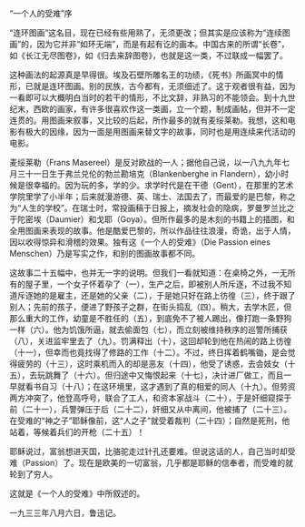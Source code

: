 “一个人的受难”序

  

“连环图画”这名目，现在已经有些用熟了，无须更改；但其实是应该称为“连续图画”的，因为它并非“如环无端”，而是有起有讫的画本。中国古来的所谓“长卷”，如《长江无尽图卷》，如《归去来辞图卷》，也就是这一类，不过联成一幅罢了。

这种画法的起源真是早得很。埃及石壁所雕名王的功绩，《死书》所画冥中的情形，已就是连环图画。别的民族，古今都有，无须细述了。这于观者很有益，因为一看即可以大概明白当时的若干的情形，不比文辞，非熟习的不能领会。到十九世纪末，西欧的画家，有许多很喜欢作这一类画，立一个题，制成画帖，但并不一定连贯的。用图画来叙事，又比较的后起，所作最多的就有麦绥莱勒。我想，这和电影有极大的因缘，因为一面是用图画来替文字的故事，同时也是用连续来代活动的电影。

麦绥莱勒（Frans Masereel）是反对欧战的一人；据他自己说，以一八九九年七月三十一日生于弗兰兑伦的勃兰勘培克（Blankenberghe in Flandern），幼小时候是很幸福的。因为玩的多，学的少。求学时代是在干德（Gent），在那里的艺术学院里学了小半年；后来就漫游德、英、瑞士、法国去了，而最爱的是巴黎，称之为“人生的学校”。在瑞士时，常投画稿于日报上，摘发社会的隐病，罗曼罗兰比之于陀密埃（Daumier）和戈耶（Goya）。但所作最多的是木刻的书籍上的插图，和全用图画来表现的故事。他是酷爱巴黎的，所以作品往往浪漫，奇诡，出于人情，因以收得惊异和滑稽的效果。独有这《一个人的受难》（Die Passion eines Menschen）乃是写实之作，和别的图画故事都不同。

这故事二十五幅中，也并无一字的说明。但我们一看就知道：在桌椅之外，一无所有的屋子里，一个女子怀着孕了（一），生产之后，即被别人所斥逐，不过我不知道斥逐她的是雇主，还是她的父亲（二），于是她只好在路上彷徨（三），终于跟了别人；先前的孩子，便进了野孩子之群，在街头捣乱（四）。稍大，去学木匠，但那么重大的工作，幼童是不胜任的（五），到底免不了被人踢出，像打跑一条野狗一样（六）。他为饥饿所逼，就去偷面包（七），而立刻被维持秩序的巡警所捕获（八），关进监牢里去了（九）。罚满释出（十），这回却轮到他在热闹的路上彷徨（十一），但幸而也竟找得了修路的工作（十二）。不过，终日挥着鹤嘴锄，是会觉得疲劳的（十三），这时乘机而入的却是恶友（十四），他受了诱惑，去会妓女（十五），去玩跳舞了（十六）。但归途中又悔恨起来（十七），决计进厂做工，而且一早就看书自习（十八）；在这环境里，这才遇到了真的相爱的同人（十九）。但劳资两方冲突了，他登高呼号，联合了工人，和资本家战斗（二十），于是奸细窥探于前（二十一），兵警弹压于后（二十二），奸细又从中离间，他被捕了（二十三）。在受难的“神之子”耶稣像前，这“人之子”就受着裁判（二十四）；自然是死刑，他站着，等候着兵们的开枪（二十五）！

耶稣说过，富翁想进天国，比骆驼走过针孔还要难。但说这话的人，自己当时却受难（Passion）了。现在是欧美的一切富翁，几乎都是耶稣的信奉者，而受难的就轮到了穷人。

这就是《一个人的受难》中所叙述的。

一九三三年八月六日，鲁迅记。